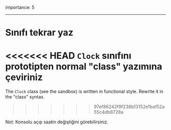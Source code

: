 importance: 5

---

# Sınıfı tekrar yaz

<<<<<<< HEAD
`Clock` sınıfını prototipten normal "class" yazımına çeviriniz
=======
The `Clock` class (see the sandbox) is written in functional style. Rewrite it in the "class" syntax.
>>>>>>> 97ef86242f9f236b13152e1baf52a55c4db8728a

Not: Konsolu açıp saatin değiştiğini görebilirsiniz.
